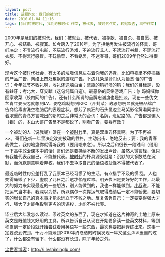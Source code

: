 ```yaml
---
layout: post
title: 话题作文：我们的被时代
date: 2010-01-04 11:16
tags: [我们的被时代, 我们的被时代 作文, 被代表, 被时代作文, 转贴饭否, 高中作文]
---
```

2009年是<a href="http://i.lvshiminglu.com/blog/417.html" target="_self">我们的被时代</a>，我们：被就业、被代表、被捐款、被自杀、被自愿、被开心、被结婚、被寂寞。如今跨入了2010年，为了拒绝再发生被流行的杯具，哥们决定：不看流行电影、不玩流行游戏、不追流行艺人、不读流行书籍、不穿流行衣服、不得流行感冒。不玩偷菜，不看蜗居，不迷春哥，哥们2009年仍然过得很好。

现今这个<a href="http://i.lvshiminglu.com/blog/417.html" target="_self">被时代</a>社会，有太多的垃圾信息左右着你我的选择，比如电视里不停插播的产品广告，网络上四处散飘的游戏广告。下边几条是哥们认为最恶 俗的广告词：今年过节不收礼啊，收礼还送脑白金；蓝瓶的钙好喝的钙；我们的目标是，没有蛀牙；考北大，穿安踏（这句纯属自造）。最恶俗的网络游戏广告：你 妈妈喊你回家收菜（校内网的广告）。还有什么所谓的品牌忠诚度也是扯淡，现在一些伪文艺青年要买包就想到LV、要吃鸡就想到KFC（开封菜）的思想明显就是被品牌广告商给毒害洗空格脑后的表现症状。想起了疯狂的石头里边金马奖影帝黄渤同学带着浓重的青岛方言喊出的那句之后非常火的台词：名牌，班尼路的。广告都是骗人（银）的，本山大哥广告里不是都说了，别看广告，要看疗效？

一个被动的人（说我呢）活在一个<a href="http://i.lvshiminglu.com/blog/417.html" target="_self">被时代</a>里，真是双重的杯具啊。为了不再被××，哥们在新一年里决定改变被动的性格，主动出击、绝地反击；要：我的青春我做主，我的地盘你就得听我的（要用唱来念）。所以之后和很长一段时间（借用一下高中政治课本中的话）哥们还是要持续不断的发出声音，虽然人微言轻，但只有我能代表我自己，不能被代表。<a href="http://i.lvshiminglu.com/blog/417.html" target="_self">被时代</a>的杯具源泉就是：沉默的大多数总在沉默，而沉默则意味着弃权，我们不去争取自己的话语权就怪不得被代表了。

最近临时性的公差打乱了我原本已经习惯了的生活，有点措手不及的慌 乱，人也变得庸懒了不少，虚度了几日之后这才惊醒过来。明天依旧是要好好的工作，尽最大的努力来实现最近的一些想法，别人能做到的，我也一样能做到。<a href="http://i.lvshiminglu.com/blog/221.html" target="_self">小叔</a>说，不能把运气当本事，我深以为然，所以偶尔一次靠运气取得成绩后一定不能骄傲，要切实的增长自己的真本事才能永远立于不败之地。反复告诉自己：一定要变得强大才行，强大了才能争取到更多的话语权，才能不被代表。

毕业后大年没怎么读过、写过英文的东西了，现在才知道在这片神奇的土地上原来 英文是既值钱又好用的工具。所以告诉自己从现在开始要多读一些英文材料，等到积累到一定阶段就开始尝试着用英语写一些东西，最次也要把翻译练出来。这事一 定要说到做到，千万不能等到2010年终总结的时候发现一年又这么浑浑噩噩的过了，什么都没有留下，什么都没有长进，除了年龄之外。

<a href="http://i.lvshiminglu.com/">尘世客博客</a>：<a href="http://i.lvshiminglu.com/">http://i.lvshiminglu.com/</a>

